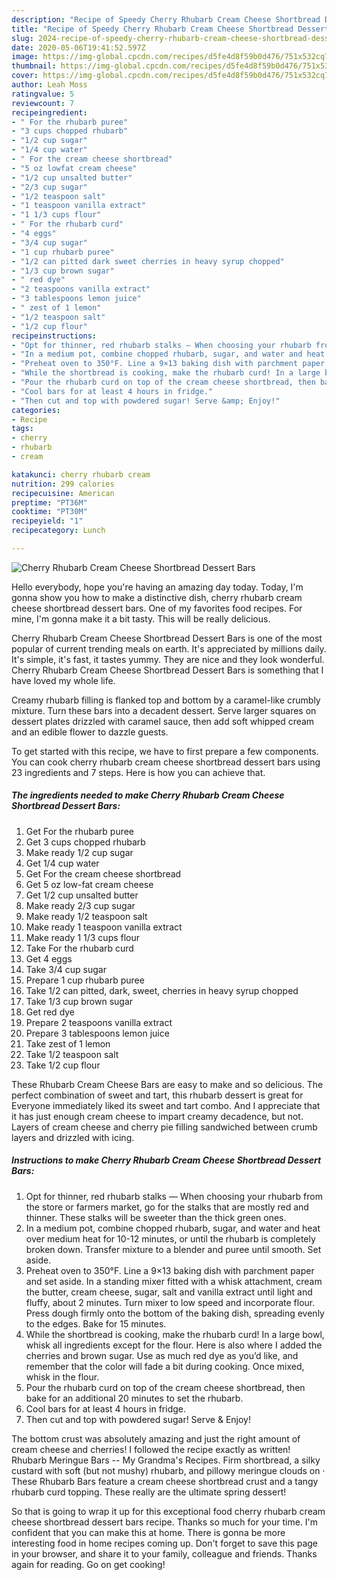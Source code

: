 ```yaml
---
description: "Recipe of Speedy Cherry Rhubarb Cream Cheese Shortbread Dessert Bars"
title: "Recipe of Speedy Cherry Rhubarb Cream Cheese Shortbread Dessert Bars"
slug: 2024-recipe-of-speedy-cherry-rhubarb-cream-cheese-shortbread-dessert-bars
date: 2020-05-06T19:41:52.597Z
image: https://img-global.cpcdn.com/recipes/d5fe4d8f59b0d476/751x532cq70/cherry-rhubarb-cream-cheese-shortbread-dessert-bars-recipe-main-photo.jpg
thumbnail: https://img-global.cpcdn.com/recipes/d5fe4d8f59b0d476/751x532cq70/cherry-rhubarb-cream-cheese-shortbread-dessert-bars-recipe-main-photo.jpg
cover: https://img-global.cpcdn.com/recipes/d5fe4d8f59b0d476/751x532cq70/cherry-rhubarb-cream-cheese-shortbread-dessert-bars-recipe-main-photo.jpg
author: Leah Moss
ratingvalue: 5
reviewcount: 7
recipeingredient:
- " For the rhubarb puree"
- "3 cups chopped rhubarb"
- "1/2 cup sugar"
- "1/4 cup water"
- " For the cream cheese shortbread"
- "5 oz lowfat cream cheese"
- "1/2 cup unsalted butter"
- "2/3 cup sugar"
- "1/2 teaspoon salt"
- "1 teaspoon vanilla extract"
- "1 1/3 cups flour"
- " For the rhubarb curd"
- "4 eggs"
- "3/4 cup sugar"
- "1 cup rhubarb puree"
- "1/2 can pitted dark sweet cherries in heavy syrup chopped"
- "1/3 cup brown sugar"
- " red dye"
- "2 teaspoons vanilla extract"
- "3 tablespoons lemon juice"
- " zest of 1 lemon"
- "1/2 teaspoon salt"
- "1/2 cup flour"
recipeinstructions:
- "Opt for thinner, red rhubarb stalks — When choosing your rhubarb from the store or farmers market, go for the stalks that are mostly red and thinner. These stalks will be sweeter than the thick green ones."
- "In a medium pot, combine chopped rhubarb, sugar, and water and heat over medium heat for 10-12 minutes, or until the rhubarb is completely broken down. Transfer mixture to a blender and puree until smooth. Set aside."
- "Preheat oven to 350°F. Line a 9×13 baking dish with parchment paper and set aside. In a standing mixer fitted with a whisk attachment, cream the butter, cream cheese, sugar, salt and vanilla extract until light and fluffy, about 2 minutes. Turn mixer to low speed and incorporate flour. Press dough firmly onto the bottom of the baking dish, spreading evenly to the edges. Bake for 15 minutes."
- "While the shortbread is cooking, make the rhubarb curd! In a large bowl, whisk all ingredients except for the flour. Here is also where I added the cherries and brown sugar. Use as much red dye as you’d like, and remember that the color will fade a bit during cooking. Once mixed, whisk in the flour."
- "Pour the rhubarb curd on top of the cream cheese shortbread, then bake for an additional 20 minutes to set the rhubarb."
- "Cool bars for at least 4 hours in fridge."
- "Then cut and top with powdered sugar! Serve &amp; Enjoy!"
categories:
- Recipe
tags:
- cherry
- rhubarb
- cream

katakunci: cherry rhubarb cream 
nutrition: 299 calories
recipecuisine: American
preptime: "PT36M"
cooktime: "PT30M"
recipeyield: "1"
recipecategory: Lunch

---
```



![Cherry Rhubarb Cream Cheese Shortbread Dessert Bars](https://img-global.cpcdn.com/recipes/d5fe4d8f59b0d476/751x532cq70/cherry-rhubarb-cream-cheese-shortbread-dessert-bars-recipe-main-photo.jpg)

Hello everybody, hope you're having an amazing day today. Today, I'm gonna show you how to make a distinctive dish, cherry rhubarb cream cheese shortbread dessert bars. One of my favorites food recipes. For mine, I'm gonna make it a bit tasty. This will be really delicious.

Cherry Rhubarb Cream Cheese Shortbread Dessert Bars is one of the most popular of current trending meals on earth. It's appreciated by millions daily. It's simple, it's fast, it tastes yummy. They are nice and they look wonderful. Cherry Rhubarb Cream Cheese Shortbread Dessert Bars is something that I have loved my whole life.

Creamy rhubarb filling is flanked top and bottom by a caramel-like crumbly mixture. Turn these bars into a decadent dessert. Serve larger squares on dessert plates drizzled with caramel sauce, then add soft whipped cream and an edible flower to dazzle guests.


To get started with this recipe, we have to first prepare a few components. You can cook cherry rhubarb cream cheese shortbread dessert bars using 23 ingredients and 7 steps. Here is how you can achieve that.

<!--inarticleads1-->

##### The ingredients needed to make Cherry Rhubarb Cream Cheese Shortbread Dessert Bars:

1. Get  For the rhubarb puree
1. Get 3 cups chopped rhubarb
1. Make ready 1/2 cup sugar
1. Get 1/4 cup water
1. Get  For the cream cheese shortbread
1. Get 5 oz low-fat cream cheese
1. Get 1/2 cup unsalted butter
1. Make ready 2/3 cup sugar
1. Make ready 1/2 teaspoon salt
1. Make ready 1 teaspoon vanilla extract
1. Make ready 1 1/3 cups flour
1. Take  For the rhubarb curd
1. Get 4 eggs
1. Take 3/4 cup sugar
1. Prepare 1 cup rhubarb puree
1. Take 1/2 can pitted, dark, sweet, cherries in heavy syrup chopped
1. Take 1/3 cup brown sugar
1. Get  red dye
1. Prepare 2 teaspoons vanilla extract
1. Prepare 3 tablespoons lemon juice
1. Take  zest of 1 lemon
1. Take 1/2 teaspoon salt
1. Take 1/2 cup flour


These Rhubarb Cream Cheese Bars are easy to make and so delicious. The perfect combination of sweet and tart, this rhubarb dessert is great for Everyone immediately liked its sweet and tart combo. And I appreciate that it has just enough cream cheese to impart creamy decadence, but not. Layers of cream cheese and cherry pie filling sandwiched between crumb layers and drizzled with icing. 

<!--inarticleads2-->

##### Instructions to make Cherry Rhubarb Cream Cheese Shortbread Dessert Bars:

1. Opt for thinner, red rhubarb stalks — When choosing your rhubarb from the store or farmers market, go for the stalks that are mostly red and thinner. These stalks will be sweeter than the thick green ones.
1. In a medium pot, combine chopped rhubarb, sugar, and water and heat over medium heat for 10-12 minutes, or until the rhubarb is completely broken down. Transfer mixture to a blender and puree until smooth. Set aside.
1. Preheat oven to 350°F. Line a 9×13 baking dish with parchment paper and set aside. In a standing mixer fitted with a whisk attachment, cream the butter, cream cheese, sugar, salt and vanilla extract until light and fluffy, about 2 minutes. Turn mixer to low speed and incorporate flour. Press dough firmly onto the bottom of the baking dish, spreading evenly to the edges. Bake for 15 minutes.
1. While the shortbread is cooking, make the rhubarb curd! In a large bowl, whisk all ingredients except for the flour. Here is also where I added the cherries and brown sugar. Use as much red dye as you’d like, and remember that the color will fade a bit during cooking. Once mixed, whisk in the flour.
1. Pour the rhubarb curd on top of the cream cheese shortbread, then bake for an additional 20 minutes to set the rhubarb.
1. Cool bars for at least 4 hours in fridge.
1. Then cut and top with powdered sugar! Serve &amp; Enjoy!


The bottom crust was absolutely amazing and just the right amount of cream cheese and cherries! I followed the recipe exactly as written! Rhubarb Meringue Bars -- My Grandma&#39;s Recipes. Firm shortbread, a silky custard with soft (but not mushy) rhubarb, and pillowy meringue clouds on · These Rhubarb Bars feature a cream cheese shortbread crust and a tangy rhubarb curd topping. These really are the ultimate spring dessert! 

So that is going to wrap it up for this exceptional food cherry rhubarb cream cheese shortbread dessert bars recipe. Thanks so much for your time. I'm confident that you can make this at home. There is gonna be more interesting food in home recipes coming up. Don't forget to save this page in your browser, and share it to your family, colleague and friends. Thanks again for reading. Go on get cooking!

